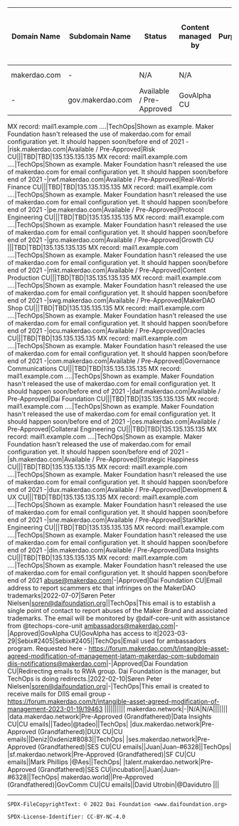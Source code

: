 Domain Name|Subdomain Name|Status|Content managed by|Purpose|Last modification (Blank means "Grandfathered")|Content Manager Contact name|Content Manager Contact ID|Delegation Target|Platform Manager (Tech Content Platform Manager)|Notes
-|-|-|-|-|-|-|-|-|-|-
makerdao.com|-|N/A|N/A|||||www.makerdao.com alias||
-|gov.makerdao.com|Available / Pre-Approved|GovAlpha CU|||TBD|TBD|135.135.135.135 
MX record: mail1.example.com
....|TechOps|Shown as example. Maker Foundation hasn't released the use of makerdao.com for email configuration yet. It should happen soon/before end of 2021
-|risk.makerdao.com|Available / Pre-Approved|Risk CU|||TBD|TBD|135.135.135.135 
MX record: mail1.example.com
....|TechOps|Shown as example. Maker Foundation hasn't released the use of makerdao.com for email configuration yet. It should happen soon/before end of 2021
-|rwf.makerdao.com|Available / Pre-Approved|Real-World-Finance CU|||TBD|TBD|135.135.135.135 
MX record: mail1.example.com
....|TechOps|Shown as example. Maker Foundation hasn't released the use of makerdao.com for email configuration yet. It should happen soon/before end of 2021
-|pe.makerdao.com|Available / Pre-Approved|Protocol Engineering CU|||TBD|TBD|135.135.135.135 
MX record: mail1.example.com
....|TechOps|Shown as example. Maker Foundation hasn't released the use of makerdao.com for email configuration yet. It should happen soon/before end of 2021
-|gro.makerdao.com|Available / Pre-Approved|Growth CU |||TBD|TBD|135.135.135.135 
MX record: mail1.example.com
....|TechOps|Shown as example. Maker Foundation hasn't released the use of makerdao.com for email configuration yet. It should happen soon/before end of 2021
-|mkt.makerdao.com|Available / Pre-Approved|Content Production CU|||TBD|TBD|135.135.135.135 
MX record: mail1.example.com
....|TechOps|Shown as example. Maker Foundation hasn't released the use of makerdao.com for email configuration yet. It should happen soon/before end of 2021
-|swg.makerdao.com|Available / Pre-Approved|MakerDAO Shop CU|||TBD|TBD|135.135.135.135 
MX record: mail1.example.com
....|TechOps|Shown as example. Maker Foundation hasn't released the use of makerdao.com for email configuration yet. It should happen soon/before end of 2021
-|ocu.makerdao.com|Available / Pre-Approved|Oracles CU|||TBD|TBD|135.135.135.135 
MX record: mail1.example.com
....|TechOps|Shown as example. Maker Foundation hasn't released the use of makerdao.com for email configuration yet. It should happen soon/before end of 2021
-|com.makerdao.com|Available / Pre-Approved|Governance Communications CU|||TBD|TBD|135.135.135.135 
MX record: mail1.example.com
....|TechOps|Shown as example. Maker Foundation hasn't released the use of makerdao.com for email configuration yet. It should happen soon/before end of 2021
-|daif.makerdao.com|Available / Pre-Approved|Dai Foundation CU|||TBD|TBD|135.135.135.135 
MX record: mail1.example.com
....|TechOps|Shown as example. Maker Foundation hasn't released the use of makerdao.com for email configuration yet. It should happen soon/before end of 2021
-|ces.makerdao.com|Available / Pre-Approved|Collateral Engineering CU|||TBD|TBD|135.135.135.135 
MX record: mail1.example.com
....|TechOps|Shown as example. Maker Foundation hasn't released the use of makerdao.com for email configuration yet. It should happen soon/before end of 2021
-|sh.makerdao.com|Available / Pre-Approved|Strategic Happiness CU|||TBD|TBD|135.135.135.135 
MX record: mail1.example.com
....|TechOps|Shown as example. Maker Foundation hasn't released the use of makerdao.com for email configuration yet. It should happen soon/before end of 2021
-|dux.makerdao.com|Available / Pre-Approved|Development & UX CU|||TBD|TBD|135.135.135.135 
MX record: mail1.example.com
....|TechOps|Shown as example. Maker Foundation hasn't released the use of makerdao.com for email configuration yet. It should happen soon/before end of 2021
-|sne.makerdao.com|Available / Pre-Approved|StarkNet Engineering CU|||TBD|TBD|135.135.135.135 
MX record: mail1.example.com
....|TechOps|Shown as example. Maker Foundation hasn't released the use of makerdao.com for email configuration yet. It should happen soon/before end of 2021
-|din.makerdao.com|Available / Pre-Approved|Data Insights CU|||TBD|TBD|135.135.135.135 
MX record: mail1.example.com
....|TechOps|Shown as example. Maker Foundation hasn't released the use of makerdao.com for email configuration yet. It should happen soon/before end of 2021
abuse@makerdao.com|-|Approved|Dai Foundation CU|Email address to report scammers etc that infringes on the MakerDAO trademarks|2022-07-07|Søren Peter Nielsen|soren@daifoundation.org||TechOps|This email is to establish a single point of contact to report abuses of the Maker Brand and associated trademarks. The email will be monitored by @daif-core-unit with assistance from @techops-core-unit
ambassadors@makerdao.com|-|Approved|GovAlpha CU|GovAlpha has access to it|2023-03-29|Sebix#2405|Sebix#2405||TechOps|Email used for ambassadors program. Requested here - https://forum.makerdao.com/t/intangible-asset-agreed-modification-of-management-latam-makerdao-com-subdomain
diis-notifications@makerdao.com|-|Approved|Dai Foundation CU|Redirecting emails to RWA group. Dai Foundation is the manager, but TechOps is doing redirects.|2022-02-10|Søren Peter Nielsen|soren@daifoundation.org|-|TechOps|This email is created to receive mails for DIIS email group - https://forum.makerdao.com/t/intangible-asset-agreed-modification-of-management-2023-01-19/19463
||||||||||
makerdao.network|-|N/A|N/A|||||||
|data.makerdao.network|Pre-Approved (Grandfathered)|Data Insights CU|CU emails||Tadeo|@tadeo||TechOps|
|dux.makerdao.network|Pre-Approved (Grandfathered)|DUX CU|CU emails||Deniz|0xdeniz#8083||TechOps|
|ses.makerdao.network|Pre-Approved (Grandfathered)|SES CU|CU emails||Juan|Juan-#6328||TechOps|
|sf.makerdao.network|Pre-Approved (Grandfathered)|SF CU|CU emails||Mark Phillips |@Aes||TechOps|
|talent.makerdao.network|Pre-Approved (Grandfathered)|SES CU|incubation||Juan|Juan-#6328||TechOps|
makerdao.world||Pre-Approved (Grandfathered)|GovComm CU|CU emails||David Utrobin|@Davidutro  |||

---


```
SPDX-FileCopyrightText: © 2022 Dai Foundation <www.daifoundation.org>

SPDX-License-Identifier: CC-BY-NC-4.0
```
